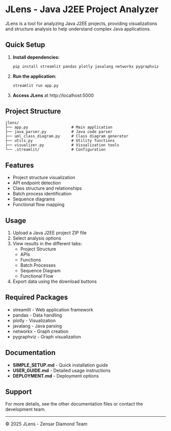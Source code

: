 # JLens - Java J2EE Project Analyzer

JLens is a tool for analyzing Java J2EE projects, providing visualizations and structure analysis to help understand complex Java applications.

## Quick Setup

1. **Install dependencies:**
   ```bash
   pip install streamlit pandas plotly javalang networkx pygraphviz
   ```

2. **Run the application:**
   ```bash
   streamlit run app.py
   ```

3. **Access JLens** at http://localhost:5000

## Project Structure

```
jlens/
├── app.py                   # Main application
├── java_parser.py           # Java code parser
├── uml_class_diagram.py     # Class diagram generator
├── utils.py                 # Utility functions
├── visualizer.py            # Visualization tools
└── .streamlit/              # Configuration
```

## Features

- Project structure visualization
- API endpoint detection
- Class structure and relationships
- Batch process identification
- Sequence diagrams
- Functional flow mapping

## Usage

1. Upload a Java J2EE project ZIP file
2. Select analysis options
3. View results in the different tabs:
   - Project Structure
   - APIs
   - Functions
   - Batch Processes
   - Sequence Diagram
   - Functional Flow
4. Export data using the download buttons

## Required Packages

- streamlit - Web application framework
- pandas - Data handling
- plotly - Visualization
- javalang - Java parsing
- networkx - Graph creation
- pygraphviz - Graph visualization

## Documentation

- **SIMPLE_SETUP.md** - Quick installation guide
- **USER_GUIDE.md** - Detailed usage instructions
- **DEPLOYMENT.md** - Deployment options

## Support

For more details, see the other documentation files or contact the development team.

---

© 2025 JLens - Zensar Diamond Team